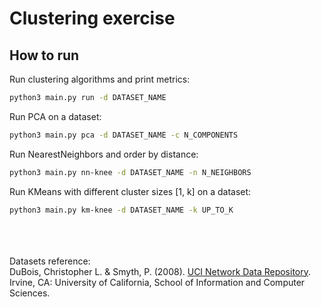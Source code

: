 # Clustering exercise

## How to run

Run clustering algorithms and print metrics:
```bash
python3 main.py run -d DATASET_NAME
```

Run PCA on a dataset:
```bash
python3 main.py pca -d DATASET_NAME -c N_COMPONENTS
```

Run NearestNeighbors and order by distance:
```bash
python3 main.py nn-knee -d DATASET_NAME -n N_NEIGHBORS
```


Run KMeans with different cluster sizes [1, k] on a dataset:
```bash
python3 main.py km-knee -d DATASET_NAME -k UP_TO_K
```



\
\
\
Datasets reference:\
DuBois, Christopher L. & Smyth, P. (2008). [UCI Network Data Repository](http://networkdata.ics.uci.edu). Irvine, CA: University of California, School of Information and Computer Sciences.